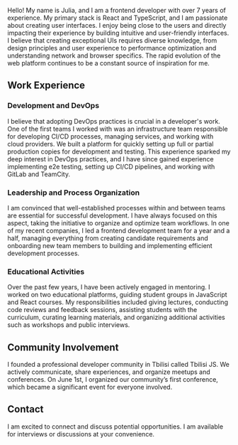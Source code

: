 Hello! My name is Julia, and I am a frontend developer with over 7 years of experience. My primary stack is React and TypeScript, and I am passionate about creating user interfaces. I enjoy being close to the users and directly impacting their experience by building intuitive and user-friendly interfaces. I believe that creating exceptional UIs requires diverse knowledge, from design principles and user experience to performance optimization and understanding network and browser specifics. The rapid evolution of the web platform continues to be a constant source of inspiration for me.

## Work Experience

### Development and DevOps
I believe that adopting DevOps practices is crucial in a developer's work. One of the first teams I worked with was an infrastructure team responsible for developing CI/CD processes, managing services, and working with cloud providers. We built a platform for quickly setting up full or partial production copies for development and testing. This experience sparked my deep interest in DevOps practices, and I have since gained experience implementing e2e testing, setting up CI/CD pipelines, and working with GitLab and TeamCity.

### Leadership and Process Organization
I am convinced that well-established processes within and between teams are essential for successful development. I have always focused on this aspect, taking the initiative to organize and optimize team workflows. In one of my recent companies, I led a frontend development team for a year and a half, managing everything from creating candidate requirements and onboarding new team members to building and implementing efficient development processes.

### Educational Activities
Over the past few years, I have been actively engaged in mentoring. I worked on two educational platforms, guiding student groups in JavaScript and React courses. My responsibilities included giving lectures, conducting code reviews and feedback sessions, assisting students with the curriculum, curating learning materials, and organizing additional activities such as workshops and public interviews.

## Community Involvement
I founded a professional developer community in Tbilisi called Tbilisi JS. We actively communicate, share experiences, and organize meetups and conferences. On June 1st, I organized our community’s first conference, which became a significant event for everyone involved.

## Contact
I am excited to connect and discuss potential opportunities. I am available for interviews or discussions at your convenience.

